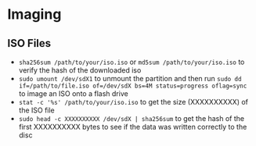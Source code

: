 # Imaging

## ISO Files

* `sha256sum /path/to/your/iso.iso` or `md5sum /path/to/your/iso.iso` to verify the hash of the downloaded iso
* `sudo umount /dev/sdX1` to unmount the partition and then run `sudo dd if=/path/to/file.iso of=/dev/sdX bs=4M status=progress oflag=sync` to image an ISO onto a flash drive
* `stat -c '%s' /path/to/your/iso.iso` to get the size (XXXXXXXXXX) of the ISO file
* `sudo head -c XXXXXXXXXX /dev/sdX | sha256sum` to get the hash of the first XXXXXXXXXX bytes to see if the data was written correctly to the disc